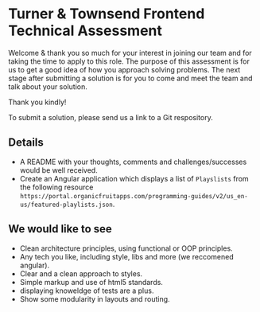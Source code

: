 # Turner & Townsend Frontend Technical Assessment

Welcome & thank you so much for your interest in joining our team and for taking the time to apply to this role.
The purpose of this assessment is for us to get a good idea of how you approach solving problems.
The next stage after submitting a solution is for you to come and meet the team and talk about your solution.

Thank you kindly!

To submit a solution, please send us a link to a Git respository.

## Details

- A README with your thoughts, comments and challenges/successes would be well received.
- Create an Angular application which displays a list of `Playslists` from the following resource `https://portal.organicfruitapps.com/programming-guides/v2/us_en-us/featured-playlists.json`.

## We would like to see
- Clean architecture principles, using functional or OOP principles.
- Any tech you like, including style, libs and more (we reccomened angular).
- Clear and a clean approach to styles.
- Simple markup and use of html5 standards.
- displaying knoweldge of tests are a plus.
- Show some modularity in layouts and routing.

